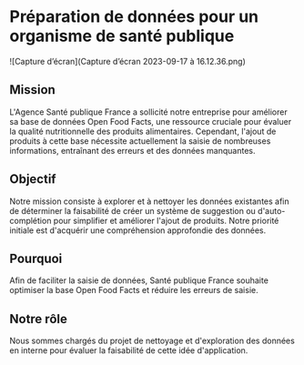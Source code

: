 # Préparation de données pour un organisme de santé publique

![Capture d’écran](Capture d’écran 2023-09-17 à 16.12.36.png)

## Mission

L'Agence Santé publique France a sollicité notre entreprise pour améliorer sa base de données Open Food Facts, une ressource cruciale pour évaluer la qualité nutritionnelle des produits alimentaires. Cependant, l'ajout de produits à cette base nécessite actuellement la saisie de nombreuses informations, entraînant des erreurs et des données manquantes.

## Objectif

Notre mission consiste à explorer et à nettoyer les données existantes afin de déterminer la faisabilité de créer un système de suggestion ou d'auto-complétion pour simplifier et améliorer l'ajout de produits. Notre priorité initiale est d'acquérir une compréhension approfondie des données.

## Pourquoi

Afin de faciliter la saisie de données, Santé publique France souhaite optimiser la base Open Food Facts et réduire les erreurs de saisie.

## Notre rôle

Nous sommes chargés du projet de nettoyage et d'exploration des données en interne pour évaluer la faisabilité de cette idée d'application.
